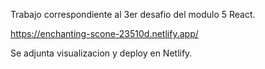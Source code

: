 Trabajo correspondiente al 3er desafio del modulo 5 React.

https://enchanting-scone-23510d.netlify.app/

Se adjunta visualizacion y deploy en Netlify.
